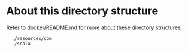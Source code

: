 # About this directory structure

Refer to docker/README.md for more about these directory structures:

```
  ./resources/com
  ./scala
```
